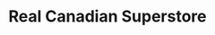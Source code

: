 ---
title: "Real Canadian Superstore"
url: /wasaga-beach/real-canadian-superstore/
shop: supermarket
---